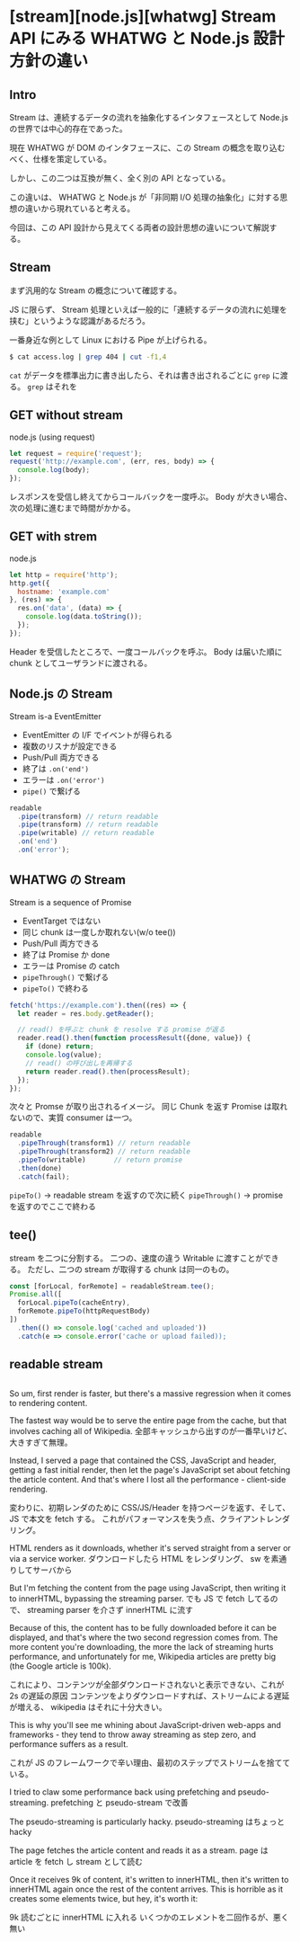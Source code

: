 # [stream][node.js][whatwg] Stream API にみる WHATWG と Node.js 設計方針の違い

## Intro

Stream は、連続するデータの流れを抽象化するインタフェースとして Node.js の世界では中心的存在であった。

現在 WHATWG が DOM のインタフェースに、この Stream の概念を取り込むべく、仕様を策定している。

しかし、この二つは互換が無く、全く別の API となっている。

この違いは、 WHATWG と Node.js が「非同期 I/O 処理の抽象化」に対する思想の違いから現れていると考える。

今回は、この API 設計から見えてくる両者の設計思想の違いについて解説する。


## Stream

まず汎用的な Stream の概念について確認する。

JS に限らず、 Stream 処理といえば一般的に「連続するデータの流れに処理を挟む」というような認識があるだろう。

一番身近な例として Linux における Pipe が上げられる。

```sh
$ cat access.log | grep 404 | cut -f1,4
```

`cat` がデータを標準出力に書き出したら、それは書き出されるごとに `grep` に渡る。
`grep` はそれを



## GET without stream

node.js (using request)

```js
let request = require('request');
request('http://example.com', (err, res, body) => {
  console.log(body);
});
```

レスポンスを受信し終えてからコールバックを一度呼ぶ。
Body が大きい場合、次の処理に進むまで時間がかかる。


## GET with strem

node.js

```js
let http = require('http');
http.get({
  hostname: 'example.com'
}, (res) => {
  res.on('data', (data) => {
    console.log(data.toString());
  });
});
```

Header を受信したところで、一度コールバックを呼ぶ。
Body は届いた順に chunk としてユーザランドに渡される。


## Node.js の Stream

Stream is-a EventEmitter

- EventEmitter の I/F でイベントが得られる
- 複数のリスナが設定できる
- Push/Pull 両方できる
- 終了は `.on('end')`
- エラーは `.on('error')`
- `pipe()` で繋げる


```js
readable
  .pipe(transform) // return readable
  .pipe(transform) // return readable
  .pipe(writable) // return readable
  .on('end')
  .on('error');
```


## WHATWG の Stream

Stream is a sequence of Promise

- EventTarget ではない
- 同じ chunk は一度しか取れない(w/o tee())
- Push/Pull 両方できる
- 終了は Promise か done
- エラーは Promise の catch
- `pipeThrough()` で繋げる
- `pipeTo()` で終わる

```js
fetch('https://example.com').then((res) => {
  let reader = res.body.getReader();

  // read() を呼ぶと chunk を resolve する promise が返る
  reader.read().then(function processResult({done, value}) {
    if (done) return;
    console.log(value);
    // read() の呼び出しを再帰する
    return reader.read().then(processResult);
  });
});
```

次々と Promse が取り出されるイメージ。
同じ Chunk を返す Promise は取れないので、実質 consumer は一つ。

```js
readable
  .pipeThrough(transform1) // return readable
  .pipeThrough(transform2) // return readable
  .pipeTo(writable)       // return promise
  .then(done)
  .catch(fail);
```

`pipeTo()` -> readable stream を返すので次に続く
`pipeThrough()` -> promise を返すのでここで終わる


## tee()

stream を二つに分割する。
二つの、速度の違う Writable に渡すことができる。
ただし、二つの stream が取得する chunk は同一のもの。

```js
const [forLocal, forRemote] = readableStream.tee();
Promise.all([
  forLocal.pipeTo(cacheEntry),
  forRemote.pipeTo(httpRequestBody)
])
  .then(() => console.log('cached and uploaded'))
  .catch(e => console.error('cache or upload failed));
```




## readable stream

```js
```






So um, first render is faster, but there's a massive regression when it comes to rendering content.

The fastest way would be to serve the entire page from the cache, but that involves caching all of Wikipedia.
全部キャッシュから出すのが一番早いけど、大きすぎて無理。

Instead, I served a page that contained the CSS, JavaScript and header, getting a fast initial render, then let the page's JavaScript set about fetching the article content.
And that's where I lost all the performance - client-side rendering.

変わりに、初期レンダのために CSS/JS/Header を持つページを返す、そして、 JS で本文を fetch する。
これがパフォーマンスを失う点、クライアントレンダリング。


HTML renders as it downloads, whether it's served straight from a server or via a service worker.
ダウンロードしたら HTML をレンダリング、 sw を素通りしてサーバから


But I'm fetching the content from the page using JavaScript, then writing it to innerHTML, bypassing the streaming parser.
でも JS で fetch してるので、 streaming parser を介さず innerHTML に流す


Because of this, the content has to be fully downloaded before it can be displayed, and that's where the two second regression comes from.
The more content you're downloading, the more the lack of streaming hurts performance, and unfortunately for me, Wikipedia articles are pretty big (the Google article is 100k).

これにより、コンテンツが全部ダウンロードされないと表示できない、これが 2s の遅延の原因
コンテンツをよりダウンロードすれば、ストリームによる遅延が増える、 wikipedia はそれに十分大きい。


This is why you'll see me whining about JavaScript-driven web-apps and frameworks - they tend to throw away streaming as step zero, and performance suffers as a result.

これが JS のフレームワークで辛い理由、最初のステップでストリームを捨てている。


I tried to claw some performance back using prefetching and pseudo-streaming.
prefetching と pseudo-stream で改善


The pseudo-streaming is particularly hacky.
pseudo-streaming はちょっと hacky


The page fetches the article content and reads it as a stream.
page は article を fetch し stream として読む


Once it receives 9k of content, it's written to innerHTML, then it's written to innerHTML again once the rest of the content arrives.
This is horrible as it creates some elements twice, but hey, it's worth it:

9k 読むごとに innerHTML に入れる
いくつかのエレメントを二回作るが、悪く無い
